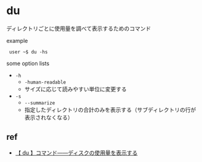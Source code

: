 # du 

ディレクトリごとに使用量を調べて表示するためのコマンド

example 
```
 user ~$ du -hs
```

some option lists
- `-h`
  - `-human-readable`
  - サイズに応じて読みやすい単位に変更する
- `-s`
  - `--summarize`
  - 指定したディレクトリの合計のみを表示する（サブディレクトリの行が表示されなくなる）

## ref 
- [【 du 】コマンド――ディスクの使用量を表示する
](https://atmarkit.itmedia.co.jp/ait/articles/1610/25/news016.html)

